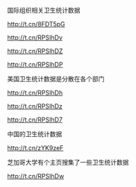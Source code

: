 国际组织相关卫生统计数据

http://t.cn/8FDT5pG

http://t.cn/RPSIhDv

http://t.cn/RPSIhDZ

http://t.cn/RPSIhDP

美国卫生统计数据是分散在各个部门

http://t.cn/RPSIhDh 

http://t.cn/RPSIhDz

http://t.cn/RPSIhD7 

中国的卫生统计数据

http://t.cn/zYK9zeF

芝加哥大学有个主页搜集了一些卫生统计数据

http://t.cn/RPSIhDw

